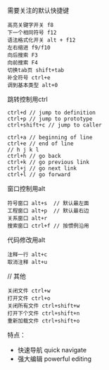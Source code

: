 需要关注的默认快捷键
```
高亮关键字开关 f8
下一个相同符号 f12
语法格式化开关 alt + f12
左右缩进 f9/f10
向后搜索 F3
向前搜索 F4
切换tab页 shift+tab
补全符号 ctrl+e
调到基本类型 alt+0 
```

跳转控制用ctrl
```
ctrl+d // jump to definition
ctrl+p // jump to prototype
ctrl+shift+c // jump to caller

ctrl+a // beginning of line
ctrl+e // end of line
// h j k l
ctrl+h // go back
ctrl+k // go previous link
ctrl+j // go next link
ctrl+l // go forward
```

窗口控制用alt
```
符号窗口 alt+s  // 默认最左面
工程窗口 alt+p  // 默认最右边
关系窗口 alt+r
搜索窗口 ctrl+f // 按惯例沿用
```

代码修改用alt
```
注释一行 alt+c
取消注释 alt+u
```

// 其他
```
关闭文件 ctrl+w
打开文件 ctrl+o
关闭所有文件 ctrl+shift+w 
打开下个文件 ctrl+shift+n
重新加载文件 ctrl+shift+o 
```

特点：
* 快速导航 quick navigate
* 强大编辑 powerful editing
